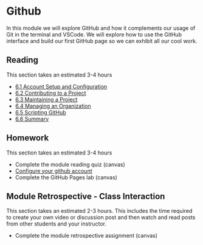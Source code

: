 # Github

In this module we will explore GitHub and how it complements our usage
of Git in the terminal and VSCode. We will explore how to use the GitHub
interface and build our first GitHub page so we can exhibit all our cool
work.

## Reading

This section takes an estimated 3-4 hours

- [6.1 Account Setup and Configuration](https://git-scm.com/book/en/v2/GitHub-Account-Setup-and-Configuration)
- [6.2 Contributing to a Project](https://git-scm.com/book/en/v2/GitHub-Contributing-to-a-Project)
- [6.3 Maintaining a Project](https://git-scm.com/book/en/v2/GitHub-Maintaining-a-Project)
- [6.4 Managing an Organization](https://git-scm.com/book/en/v2/GitHub-Managing-an-organization)
- [6.5 Scripting GitHub](https://git-scm.com/book/en/v2/GitHub-Scripting-GitHub)
- [6.6 Summary](https://git-scm.com/book/en/v2/GitHub-Summary)

## Homework

This section takes an estimated 3-4 hours

- Complete the module reading quiz (canvas)
- [Configure your github account](configure-github.md)
- Complete the GitHub Pages lab (canvas)

## Module Retrospective - Class Interaction

This section takes an estimated 2-3 hours. This includes the time
required to create your own video or discussion post and then watch and
read posts from other students and your instructor.

- Complete the module retrospective assignment (canvas)
